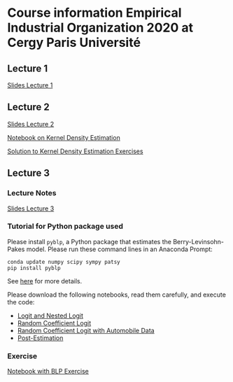 # Course information Empirical Industrial Organization 2020 at Cergy Paris Université

## Lecture 1

[Slides Lecture 1](empiricalio1.pdf)

## Lecture 2

[Slides Lecture 2](empiricalio2.pdf)

[Notebook on Kernel Density Estimation](kernel-density-example.ipynb)

[Solution to Kernel Density Estimation Exercises](kernel-density-solution.ipynb)

## Lecture 3

### Lecture Notes
[Slides Lecture 3](empiricalio3.pdf)

### Tutorial for Python package used

Please install `pyblp`, a Python package that estimates the Berry-Levinsohn-Pakes model. Please run these command lines in an Anaconda Prompt:
```
conda update numpy scipy sympy patsy
pip install pyblp
```
See [here](https://pypi.org/project/pyblp/) for more details.

Please download the following notebooks, read them carefully, and execute the code:
- [Logit and Nested Logit](https://pyblp.readthedocs.io/en/stable/_notebooks/tutorial/logit_nested.html)
- [Random Coefficient Logit](https://pyblp.readthedocs.io/en/stable/_notebooks/tutorial/nevo.html)
- [Random Coefficient Logit with Automobile Data](https://pyblp.readthedocs.io/en/stable/_notebooks/tutorial/blp.html)
- [Post-Estimation](https://pyblp.readthedocs.io/en/stable/_notebooks/tutorial/post_estimation.html)

### Exercise

[Notebook with BLP Exercise](exercise_blp.ipynb)
